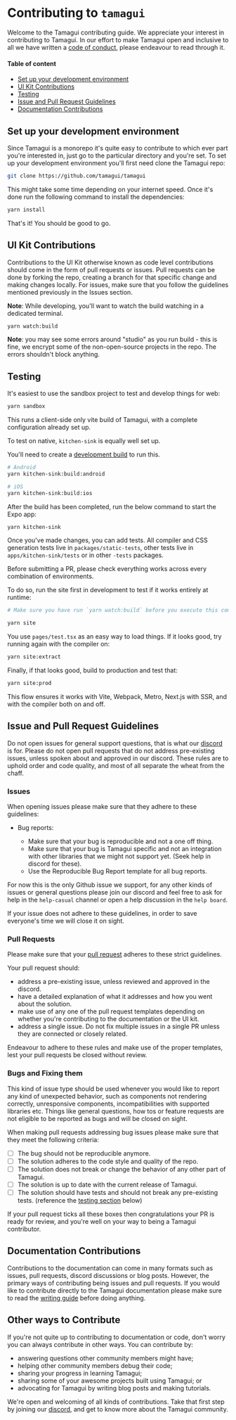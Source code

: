 # Contributing to `tamagui`

Welcome to the Tamagui contributing guide. We appreciate your interest in contributing to Tamagui. In our effort to make Tamagui open and inclusive to all we have written a [code of conduct](#TODO), please endeavour to read through it.

#### Table of content

- [Set up your development environment](#set-up-your-development-environment)
- [UI Kit Contributions](#ui-kit-contributions)
- [Testing](#testing)
- [Issue and Pull Request Guidelines](#issue-and-pull-request-guidelines)
- [Documentation Contributions](#documentation-contributions)

## Set up your development environment

Since Tamagui is a monorepo it's quite easy to contribute to which ever part you're interested in, just go to the particular directory and you're set. To set up your development environment you'll first need clone the Tamagui repo:

```bash
git clone https://github.com/tamagui/tamagui
```

This might take some time depending on your internet speed. Once it's done run the following command to install the dependencies:

```bash
yarn install
```

That's it! You should be good to go.

## UI Kit Contributions

Contributions to the UI Kit otherwise known as code level contributions should come in the form of pull requests or issues. Pull requests can be done by forking the repo, creating a branch for that specific change and making changes locally. For issues, make sure that you follow the guidelines mentioned previously in the Issues section.

**Note**: While developing, you'll want to watch the build watching in a dedicated terminal.

```bash
yarn watch:build
```

**Note**: you may see some errors around "studio" as you run build - this is fine, we encrypt some of the non-open-source projects in the repo. The errors shouldn't block anything.

## Testing

It's easiest to use the sandbox project to test and develop things for web:

```bash
yarn sandbox
```

This runs a client-side only vite build of Tamagui, with a complete configuration already set up.

To test on native, `kitchen-sink` is equally well set up.

You'll need to create a [development build](https://docs.expo.dev/develop/development-builds/create-a-build/) to run this.

```bash
# Android
yarn kitchen-sink:build:android

# iOS
yarn kitchen-sink:build:ios
```

After the build has been completed, run the below command to start the Expo app:

```bash
yarn kitchen-sink
```

Once you've made changes, you can add tests. All compiler and CSS generation tests live in `packages/static-tests`, other tests live in `apps/kitchen-sink/tests` or in other `-tests` packages.

Before submitting a PR, please check everything works across every combination of environments.

To do so, run the site first in development to test if it works entirely at runtime:

```bash
# Make sure you have run `yarn watch:build` before you execute this command.

yarn site
```

You use `pages/test.tsx` as an easy way to load things. If it looks good, try running again with the compiler on:

```bash
yarn site:extract
```

Finally, if that looks good, build to production and test that:

```bash
yarn site:prod
```

This flow ensures it works with Vite, Webpack, Metro, Next.js with SSR, and with the compiler both on and off.

## Issue and Pull Request Guidelines

Do not open issues for general support questions, that is what our [discord](https://discord.gg/vhEKmdCZw6) is for. Please do not open pull requests that do not address pre-existing issues, unless spoken about and approved in our discord. These rules are to uphold order and code quality, and most of all separate the wheat from the chaff.

### Issues

When opening issues please make sure that they adhere to these guidelines:

- Bug reports:

  - Make sure that your bug is reproducible and not a one off thing.
  - Make sure that your bug is Tamagui specific and not an integration with other libraries that we might not support yet. (Seek help in discord for these).
  - Use the Reproducible Bug Report template for all bug reports.

For now this is the only Github issue we support, for any other kinds of issues or general questions please join our discord and feel free to ask for help in the `help-casual` channel or open a help discussion in the `help board`.

If your issue does not adhere to these guidelines, in order to save everyone's time we will close it on sight.

### Pull Requests

Please make sure that your [pull request](https://docs.github.com/en/pull-requests/collaborating-with-pull-requests/proposing-changes-to-your-work-with-pull-requests/about-pull-requests) adheres to these strict guidelines.

Your pull request should:

- address a pre-existing issue, unless reviewed and approved in the discord.
- have a detailed explanation of what it addresses and how you went about the solution.
- make use of any one of the pull request templates depending on whether you're contributing to the documentation or the UI kit.
- address a single issue. Do not fix multiple issues in a single PR unless they are connected or closely related.

Endeavour to adhere to these rules and make use of the proper templates, lest your pull requests be closed without review.

### Bugs and Fixing them

This kind of issue type should be used whenever you would like to report any kind of unexpected behavior, such as components not rendering correctly, unresponsive components, incompatibilities with supported libraries etc. Things like general questions, how tos or feature requests are not eligible to be reported as bugs and will be closed on sight.

When making pull requests addressing bug issues please make sure that they meet the following criteria:

- [ ] The bug should not be reproducible anymore.
- [ ] The solution adheres to the code style and quality of the repo.
- [ ] The solution does not break or change the behavior of any other part of Tamagui.
- [ ] The solution is up to date with the current release of Tamagui.
- [ ] The solution should have tests and should not break any pre-existing tests. (reference the [testing section](#testing) below)

If your pull request ticks all these boxes then congratulations your PR is ready for review, and you're well on your way to being a Tamagui contributor.

## Documentation Contributions

Contributions to the documentation can come in many formats such as issues, pull requests, discord discussions or blog posts. However, the primary ways of contributing being issues and pull requests. If you would like to contribute directly to the Tamagui documentation please make sure to read the [writing guide](https://github.com/tamagui/tamagui/apps/site/WRITING-GUIDE.md) before doing anything.

## Other ways to Contribute

If you're not quite up to contributing to documentation or code, don't worry you can always contribute in other ways. You can contribute by:

- answering questions other community members might have;
- helping other community members debug their code;
- sharing your progress in learning Tamagui;
- sharing some of your awesome projects built using Tamagui; or
- advocating for Tamagui by writing blog posts and making tutorials.

We're open and welcoming of all kinds of contributions. Take that first step by joining our [discord](https://discord.gg/vhEKmdCZw6), and get to know more about the Tamagui community.

